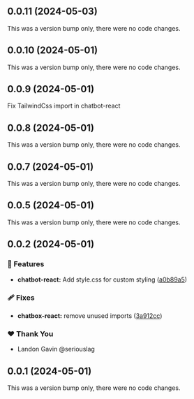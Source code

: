 ## 0.0.11 (2024-05-03)

This was a version bump only, there were no code changes.

## 0.0.10 (2024-05-01)

This was a version bump only, there were no code changes.

## 0.0.9 (2024-05-01)

Fix TailwindCss import in chatbot-react

## 0.0.8 (2024-05-01)

This was a version bump only, there were no code changes.

## 0.0.7 (2024-05-01)

This was a version bump only, there were no code changes.

## 0.0.5 (2024-05-01)

This was a version bump only, there were no code changes.

## 0.0.2 (2024-05-01)


### 🚀 Features

- **chatbot-react:** Add style.css for custom styling ([a0b89a5](https://github.com/seriouslag/ui-chatbot-monorepo/commit/a0b89a5))

### 🩹 Fixes

- **chatbox-react:** remove unused imports ([3a912cc](https://github.com/seriouslag/ui-chatbot-monorepo/commit/3a912cc))

### ❤️  Thank You

- Landon Gavin @seriouslag

## 0.0.1 (2024-05-01)

This was a version bump only, there were no code changes.

